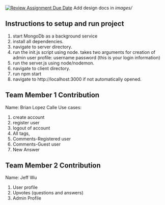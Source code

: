 [![Review Assignment Due Date](https://classroom.github.com/assets/deadline-readme-button-24ddc0f5d75046c5622901739e7c5dd533143b0c8e959d652212380cedb1ea36.svg)](https://classroom.github.com/a/9NDadFFr)
Add design docs in *images/*

## Instructions to setup and run project
1. start MongoDb as a background service
2. install all dependencies.
3. navigate to server directory.
4. run the init.js script using node. takes two arguments for creation of admin user profile: username password (this is your login information)
5. run the server.js using node/nodemon.
6. navigate to client directory.
7. run npm start
8. navigate to http://localhost:3000 if not automatically opened. 

## Team Member 1 Contribution
Name: Brian Lopez Calle
Use cases:
1. create account
2. register user
3. logout of account 
4. All tags,
5. Comments-Registered user
6. Comments-Guest user
7. New Answer

## Team Member 2 Contribution
Name: Jeff Wu
1. User profile 
2. Upvotes (questions and answers)
3. Admin Profile
